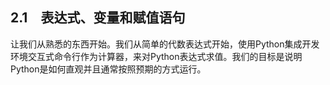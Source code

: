   

## 2.1　表达式、变量和赋值语句

让我们从熟悉的东西开始。我们从简单的代数表达式开始，使用Python集成开发环境交互式命令行作为计算器，来对Python表达式求值。我们的目标是说明Python是如何直观并且通常按照预期的方式运行。